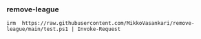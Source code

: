 ### remove-league

```
irm  https://raw.githubusercontent.com/MikkoVasankari/remove-league/main/test.ps1 | Invoke-Request
```
